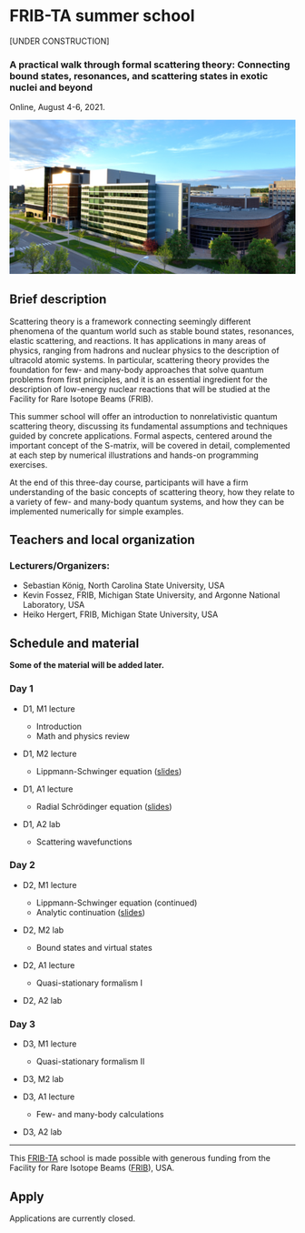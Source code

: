 # FRIB-TA summer school

[UNDER CONSTRUCTION]

### A practical walk through formal scattering theory: Connecting bound states, resonances, and scattering states in exotic nuclei and beyond

Online, August 4-6, 2021.

![FRIB](images/FRIB_southeast_view_cropped.jpg)

## Brief description

Scattering theory is a framework connecting seemingly different phenomena of the quantum world such as stable bound states, resonances, elastic scattering, and reactions. It has applications in many areas of physics, ranging from hadrons and nuclear physics to the description of ultracold atomic systems. In particular, scattering theory provides the foundation for few- and many-body approaches that solve quantum problems from first principles, and it is an essential ingredient for the description of low-energy nuclear reactions that will be studied at the Facility for Rare Isotope Beams (FRIB).

This summer school will offer an introduction to nonrelativistic quantum scattering theory, discussing its fundamental assumptions and techniques guided by concrete applications. Formal aspects, centered around the important concept of the S-matrix, will be covered in detail, complemented at each step by numerical illustrations and hands-on programming exercises.

At the end of this three-day course, participants will have a firm understanding of the basic concepts of scattering theory, how they relate to a variety of few- and many-body quantum systems, and how they can be implemented numerically for simple examples.


## Teachers and local organization

### Lecturers/Organizers:
- Sebastian K&ouml;nig, North Carolina State University, USA
- Kevin Fossez, FRIB, Michigan State University, and Argonne National Laboratory, USA
- Heiko Hergert, FRIB, Michigan State University, USA


## Schedule and material

**Some of the material will be added later.**

### Day 1

- D1, M1 lecture
  - Introduction
  - Math and physics review

- D1, M2 lecture
  - Lippmann-Schwinger equation ([slides](slides/lseq.pdf))

- D1, A1 lecture
  - Radial Schrödinger equation ([slides](slides/radseq.pdf))

- D1, A2 lab
  - Scattering wavefunctions

### Day 2

- D2, M1 lecture
  - Lippmann-Schwinger equation (continued)
  - Analytic continuation ([slides](slides/contour.pdf))

- D2, M2 lab
  - Bound states and virtual states

- D2, A1 lecture
  - Quasi-stationary formalism I

- D2, A2 lab

### Day 3

- D3, M1 lecture
  - Quasi-stationary formalism II

- D3, M2 lab

- D3, A1 lecture
  - Few- and many-body calculations

- D3, A2 lab

---

This [FRIB-TA](https://fribtheoryalliance.org/) school is made possible with generous funding from the Facility for Rare Isotope Beams ([FRIB](https://frib.msu.edu/)), USA.


## Apply

Applications are currently closed.
